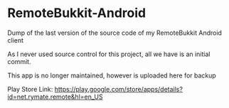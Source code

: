 # RemoteBukkit-Android
Dump of the last version of the source code of my RemoteBukkit Android client

As I never used source control for this project, all we have is an initial commit.
 
This app is no longer maintained, however is uploaded here for backup

Play Store Link: https://play.google.com/store/apps/details?id=net.rymate.remote&hl=en_US
